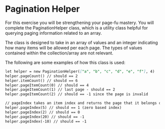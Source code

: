 # Pagination Helper

For this exercise you will be strengthening your page-fu mastery. You will complete the PaginationHelper class, which is a utility class helpful for querying paging information related to an array.

The class is designed to take in an array of values and an integer indicating how many items will be allowed per each page. The types of values contained within the collection/array are not relevant.

The following are some examples of how this class is used:

```Markdown
let helper = new PaginationHelper(["a", "b", "c", "d", "e", "f"], 4)
helper.pageCount() // should == 2
helper.itemCount() // should == 6
helper.pageItemCount(0) // should == 4
helper.pageItemCount(1) // last page - should == 2
helper.pageItemCount(2) // should == -1 since the page is invalid

// pageIndex takes an item index and returns the page that it belongs on
helper.pageIndex(5) // should == 1 (zero based index)
helper.pageIndex(2) // should == 0
helper.pageIndex(20) // should == -1
helper.pageIndex(-10) // should == -1
```
